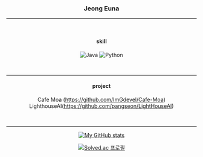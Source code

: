 <div align="center"> 
  
  ### Jeong Euna
  ---
  <br/>
  
  #### skill
  ![Java](https://img.shields.io/badge/java-%23ED8B00.svg?style=for-the-badge&logo=openjdk&logoColor=white)
  ![Python](https://img.shields.io/badge/python-3670A0?style=for-the-badge&logo=python&logoColor=ffdd54)
  
  <br/>

  ---
  #### project
  Cafe Moa (https://github.com/ImGdevel/Cafe-Moa)
  LighthouseAI(https://github.com/pangseon/LightHouseAI)

  <br/>
  
  ---
  [![My GitHub stats](https://github-readme-stats.vercel.app/api?username=eunaJ)](https://github.com/eunaJeong/github-readme-stats)

  [![Solved.ac 프로필](http://mazassumnida.wtf/api/v2/generate_badge?boj=kysn77)](https://solved.ac/kysn77/)
  
</div>
